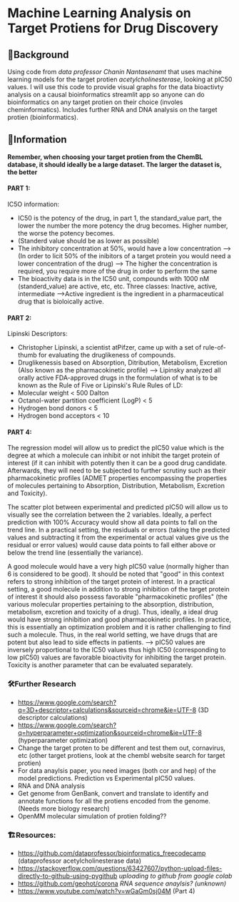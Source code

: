 # Machine Learning Analysis on Target Protiens for Drug Discovery 

## 💭Background
Using code from *data professor Chanin Nantasenamt* that uses machine learning models for the target protien *acetylcholinesterase*, looking at pIC50 values. I will use this code to provide visual graphs for the data bioactivty analysis on a causal bioinformatics streamlit app so anyone can do bioinformatics on any target protien on their choice (involes cheminformatics). Includes further RNA and DNA analysis on the target protien (bioinformatics). 

## 🧬Information

**Remember, when choosing your target protien from the ChemBL database, it should ideally be a large dataset. The larger the dataset is, the better**
#### PART 1:
IC5O information:
- IC50 is the potency of the drug, in part 1, the standard_value part, the lower the number the more potency the drug becomes. Higher number, the worse the potency becomes. 
- (Standerd value should be as lower as possible)
- The inhibitory concentration at 50%, would have a low concentration 
--> (In order to licit 50% of the inibitors of a target protein you would need a lower concentration of the drug)
--> The higher the concentration is required, you require more of the drug in order to perform the same
- The bioactivity data is in the IC50 unit, compounds with 1000 nM (standerd_value) are active, etc, etc. Three classes: Inactive, active, intermediate
-->Active ingredient is the ingredient in a pharmaceutical drug that is bioloically active. 

#### PART 2:
Lipinski Descriptors:
- Christopher Lipinski, a scientist atPifzer, came up with a set of rule-of-thumb for evaluating the druglikeness of compounds.
- Druglikenessis based on Absorption, Ditribution, Metabolism, Excretion (Also known as the pharmacokinetic profile)
--> Lipinsky analyzed all orally active FDA-approved drugs in the formulation of what is to be known as the Rule of Five or Lipinski's Rule
Rules of LD:
- Molecular weight < 500 Dalton 
- Octanol-water partition coefficient (LogP) < 5
- Hydrogen bond donors < 5
- Hydrogen bond acceptors < 10

#### PART 4:
The regression model will allow us to predict the pIC50 value which is the degree at which a molecule can inhibit or not inhibit the target protein of interest (if it can inhibit with potently then it can be a good drug candidate. Afterwards, they will need to be subjected to further scrutiny such as their pharmacokinetic profiles (ADMET properties encompassing the properties of molecules pertaining to Absorption, Distribution, Metabolism, Excretion and Toxicity).

The scatter plot between experimental and predicted pIC50 will allow us to visually see the correlation between the 2 variables. Ideally, a perfect prediction with 100% Accuracy would show all data points to fall on the trend line. In a practical setting, the residuals or errors (taking the predicted values and subtracting it from the experimental or actual values give us the residual or error values) would cause data points to fall either above or below the trend line (essentially the variance).

A good molecule would have a very high pIC50 value (normally higher than 6 is considered to be good). It should be noted that "good" in this context refers to strong inhibition of the target protein of interest. In a practical setting, a good molecule in addition to strong inhibition of the target protein of interest it should also possess favorable 
"pharmacokinetic profiles" (the various molecular properties pertaining to the absorption, distribution, metabolism, excretion and toxicity of a drug). Thus, ideally, a ideal drug would have strong inhibition and good pharmacokinetic profiles. In practice, this is essentially an optimization problem and it is rather challenging to find such a molecule. Thus, in the real world setting, we have drugs that are potent but also lead to side effects in patients.
--> pIC50 values are inversely proportional to the IC50 values thus high IC50 (corresponding to low pIC50) values are favorable bioactivity for inhibiting the target protein. Toxicity is another parameter that can be evaluated separately.

### 🛠️Further Research
- https://www.google.com/search?q=3D+descriptor+calculations&sourceid=chrome&ie=UTF-8 (3D descriptor calculations)
- https://www.google.com/search?q=hyperparameter+optimization&sourceid=chrome&ie=UTF-8 (hyperparameter optimization)
- Change the target proten to be different and test them out, cornavirus, etc (other target protiens, look at the chembl website search for target protien)
- For data anaylsis paper, you need images (both cor and hep) of the model predictions. Prediction vs Experimental pIC50 values. 
- RNA and DNA analysis
- Get genome from GenBank, convert and translate to identify and annotate functions for all the protiens encoded from the genome. (Needs more biology research)
- OpenMM molecular simulation of protien folding??

### 🏗️Resources:
- https://github.com/dataprofessor/bioinformatics_freecodecamp (dataprofessor acetylcholinesterase data)
- https://stackoverflow.com/questions/63427607/python-upload-files-directly-to-github-using-pygithub *uploading to github from google colab*
- https://github.com/geohot/corona *RNA sequence anaylsis? (unknown)*
- https://www.youtube.com/watch?v=wGaGm0sj04M (Part 4)

